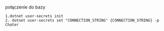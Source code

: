 ﻿połączenie do bazy

    1.dotnet user-secrets init
    2. dotnet user-secrets set "CONNECTION_STRING" {CONNECTION_STRING} -p Chater